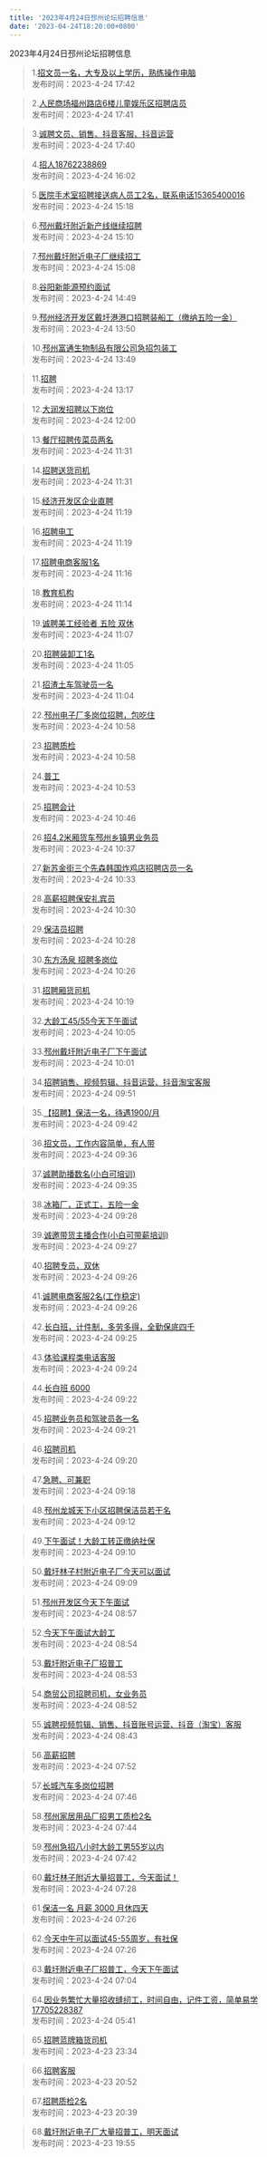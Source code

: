 ```yaml
---
title: '2023年4月24日邳州论坛招聘信息'
date: '2023-04-24T18:20:00+0800'
---
```

2023年4月24日邳州论坛招聘信息
<!--more-->
>1.[招文员一名，大专及以上学历，熟练操作电脑](https://www.pzzc.net/forum.php?mod=viewthread&tid=10301316)<br>
>发布时间：2023-4-24 17:42

>2.[人民商场福州路店6楼儿童娱乐区招聘店员](https://www.pzzc.net/forum.php?mod=viewthread&tid=10301315)<br>
>发布时间：2023-4-24 17:41

>3.[诚聘文员、销售、抖音客服、抖音运营](https://www.pzzc.net/forum.php?mod=viewthread&tid=10301314)<br>
>发布时间：2023-4-24 17:40

>4.[招人18762238869](https://www.pzzc.net/forum.php?mod=viewthread&tid=10301285)<br>
>发布时间：2023-4-24 16:02

>5.[医院手术室招聘接送病人员工2名，联系电话15365400016](https://www.pzzc.net/forum.php?mod=viewthread&tid=10301269)<br>
>发布时间：2023-4-24 15:18

>6.[邳州戴圩附近新产线继续招聘](https://www.pzzc.net/forum.php?mod=viewthread&tid=10301265)<br>
>发布时间：2023-4-24 15:10

>7.[邳州戴圩附近电子厂继续招工](https://www.pzzc.net/forum.php?mod=viewthread&tid=10301264)<br>
>发布时间：2023-4-24 15:08

>8.[谷阳新能源预约面试](https://www.pzzc.net/forum.php?mod=viewthread&tid=10301257)<br>
>发布时间：2023-4-24 14:49

>9.[邳州经济开发区戴圩港港口招聘装船工（缴纳五险一金）](https://www.pzzc.net/forum.php?mod=viewthread&tid=10301250)<br>
>发布时间：2023-4-24 13:50

>10.[邳州富通生物制品有限公司急招包装工](https://www.pzzc.net/forum.php?mod=viewthread&tid=10301249)<br>
>发布时间：2023-4-24 13:49

>11.[招聘](https://www.pzzc.net/forum.php?mod=viewthread&tid=10301242)<br>
>发布时间：2023-4-24 13:17

>12.[大润发招聘以下岗位](https://www.pzzc.net/forum.php?mod=viewthread&tid=10301224)<br>
>发布时间：2023-4-24 12:00

>13.[餐厅招聘传菜员两名](https://www.pzzc.net/forum.php?mod=viewthread&tid=10301212)<br>
>发布时间：2023-4-24 11:31

>14.[招聘送货司机](https://www.pzzc.net/forum.php?mod=viewthread&tid=10301211)<br>
>发布时间：2023-4-24 11:31

>15.[经济开发区企业直聘](https://www.pzzc.net/forum.php?mod=viewthread&tid=10301207)<br>
>发布时间：2023-4-24 11:19

>16.[招聘电工](https://www.pzzc.net/forum.php?mod=viewthread&tid=10301206)<br>
>发布时间：2023-4-24 11:19

>17.[招聘电商客服1名](https://www.pzzc.net/forum.php?mod=viewthread&tid=10301205)<br>
>发布时间：2023-4-24 11:16

>18.[教育机构](https://www.pzzc.net/forum.php?mod=viewthread&tid=10301204)<br>
>发布时间：2023-4-24 11:14

>19.[诚聘美工经验者  五险  双休](https://www.pzzc.net/forum.php?mod=viewthread&tid=10301201)<br>
>发布时间：2023-4-24 11:07

>20.[招聘装卸工1名](https://www.pzzc.net/forum.php?mod=viewthread&tid=10301199)<br>
>发布时间：2023-4-24 11:05

>21.[招渣土车驾驶员一名](https://www.pzzc.net/forum.php?mod=viewthread&tid=10301198)<br>
>发布时间：2023-4-24 11:04

>22.[邳州电子厂多岗位招聘，包吃住](https://www.pzzc.net/forum.php?mod=viewthread&tid=10301197)<br>
>发布时间：2023-4-24 10:58

>23.[招聘质检](https://www.pzzc.net/forum.php?mod=viewthread&tid=10301196)<br>
>发布时间：2023-4-24 10:58

>24.[普工](https://www.pzzc.net/forum.php?mod=viewthread&tid=10301193)<br>
>发布时间：2023-4-24 10:53

>25.[招聘会计](https://www.pzzc.net/forum.php?mod=viewthread&tid=10301186)<br>
>发布时间：2023-4-24 10:46

>26.[招4.2米厢货车邳州乡镇男业务员](https://www.pzzc.net/forum.php?mod=viewthread&tid=10301180)<br>
>发布时间：2023-4-24 10:37

>27.[新苏金街三个先森韩国炸鸡店招聘店员一名](https://www.pzzc.net/forum.php?mod=viewthread&tid=10301179)<br>
>发布时间：2023-4-24 10:33

>28.[高薪招聘保安礼宾员](https://www.pzzc.net/forum.php?mod=viewthread&tid=10301178)<br>
>发布时间：2023-4-24 10:30

>29.[保洁员招聘](https://www.pzzc.net/forum.php?mod=viewthread&tid=10301176)<br>
>发布时间：2023-4-24 10:28

>30.[东方汤泉 招聘多岗位](https://www.pzzc.net/forum.php?mod=viewthread&tid=10301174)<br>
>发布时间：2023-4-24 10:26

>31.[招聘厢货司机](https://www.pzzc.net/forum.php?mod=viewthread&tid=10301171)<br>
>发布时间：2023-4-24 10:19

>32.[大龄工45/55今天下午面试](https://www.pzzc.net/forum.php?mod=viewthread&tid=10301155)<br>
>发布时间：2023-4-24 10:05

>33.[邳州戴圩附近电子厂下午面试](https://www.pzzc.net/forum.php?mod=viewthread&tid=10301150)<br>
>发布时间：2023-4-24 10:01

>34.[招聘销售、视频剪辑、抖音运营、抖音淘宝客服](https://www.pzzc.net/forum.php?mod=viewthread&tid=10301145)<br>
>发布时间：2023-4-24 09:51

>35.[【招聘】保洁一名，待遇1900/月](https://www.pzzc.net/forum.php?mod=viewthread&tid=10301138)<br>
>发布时间：2023-4-24 09:42

>36.[招文员，工作内容简单，有人带](https://www.pzzc.net/forum.php?mod=viewthread&tid=10301135)<br>
>发布时间：2023-4-24 09:36

>37.[诚聘助播数名(小白可培训)](https://www.pzzc.net/forum.php?mod=viewthread&tid=10301134)<br>
>发布时间：2023-4-24 09:35

>38.[冰箱厂，正式工，五险一金](https://www.pzzc.net/forum.php?mod=viewthread&tid=10301130)<br>
>发布时间：2023-4-24 09:28

>39.[诚邀带货主播合作(小白可带薪培训)](https://www.pzzc.net/forum.php?mod=viewthread&tid=10301129)<br>
>发布时间：2023-4-24 09:27

>40.[招聘专员，双休](https://www.pzzc.net/forum.php?mod=viewthread&tid=10301128)<br>
>发布时间：2023-4-24 09:26

>41.[诚聘电商客服2名(工作稳定)](https://www.pzzc.net/forum.php?mod=viewthread&tid=10301127)<br>
>发布时间：2023-4-24 09:26

>42.[长白班，计件制，多劳多得，全勤保底四千](https://www.pzzc.net/forum.php?mod=viewthread&tid=10301125)<br>
>发布时间：2023-4-24 09:25

>43.[体验课程类电话客服](https://www.pzzc.net/forum.php?mod=viewthread&tid=10301122)<br>
>发布时间：2023-4-24 09:24

>44.[长白班 6000](https://www.pzzc.net/forum.php?mod=viewthread&tid=10301120)<br>
>发布时间：2023-4-24 09:22

>45.[招聘业务员和驾驶员各一名](https://www.pzzc.net/forum.php?mod=viewthread&tid=10301119)<br>
>发布时间：2023-4-24 09:21

>46.[招聘司机](https://www.pzzc.net/forum.php?mod=viewthread&tid=10301117)<br>
>发布时间：2023-4-24 09:20

>47.[急聘、可兼职](https://www.pzzc.net/forum.php?mod=viewthread&tid=10301115)<br>
>发布时间：2023-4-24 09:18

>48.[邳州龙城天下小区招聘保洁员若干名](https://www.pzzc.net/forum.php?mod=viewthread&tid=10301112)<br>
>发布时间：2023-4-24 09:12

>49.[下午面试！大龄工转正缴纳社保](https://www.pzzc.net/forum.php?mod=viewthread&tid=10301111)<br>
>发布时间：2023-4-24 09:10

>50.[戴圩林子村附近电子厂今天可以面试](https://www.pzzc.net/forum.php?mod=viewthread&tid=10301110)<br>
>发布时间：2023-4-24 09:09

>51.[邳州开发区今天下午面试](https://www.pzzc.net/forum.php?mod=viewthread&tid=10301104)<br>
>发布时间：2023-4-24 08:57

>52.[今天下午面试大龄工](https://www.pzzc.net/forum.php?mod=viewthread&tid=10301103)<br>
>发布时间：2023-4-24 08:54

>53.[戴圩附近电子厂招普工](https://www.pzzc.net/forum.php?mod=viewthread&tid=10301102)<br>
>发布时间：2023-4-24 08:53

>54.[商贸公司招聘司机，女业务员](https://www.pzzc.net/forum.php?mod=viewthread&tid=10301101)<br>
>发布时间：2023-4-24 08:52

>55.[诚聘视频剪辑、销售、抖音账号运营、抖音（淘宝）客服](https://www.pzzc.net/forum.php?mod=viewthread&tid=10301096)<br>
>发布时间：2023-4-24 08:43

>56.[高薪招聘](https://www.pzzc.net/forum.php?mod=viewthread&tid=10301071)<br>
>发布时间：2023-4-24 07:52

>57.[长城汽车多岗位招聘](https://www.pzzc.net/forum.php?mod=viewthread&tid=10301069)<br>
>发布时间：2023-4-24 07:46

>58.[邳州家居用品厂招男工质检2名](https://www.pzzc.net/forum.php?mod=viewthread&tid=10301068)<br>
>发布时间：2023-4-24 07:44

>59.[邳州急招八小时大龄工男55岁以内](https://www.pzzc.net/forum.php?mod=viewthread&tid=10301067)<br>
>发布时间：2023-4-24 07:42

>60.[戴圩林子附近大量招普工，今天面试！](https://www.pzzc.net/forum.php?mod=viewthread&tid=10301064)<br>
>发布时间：2023-4-24 07:28

>61.[保洁一名  月薪  3000  月休四天](https://www.pzzc.net/forum.php?mod=viewthread&tid=10301063)<br>
>发布时间：2023-4-24 07:26

>62.[今天中午可以面试45-55周岁，有社保](https://www.pzzc.net/forum.php?mod=viewthread&tid=10301062)<br>
>发布时间：2023-4-24 07:26

>63.[戴圩附近电子厂招普工，今天下午面试](https://www.pzzc.net/forum.php?mod=viewthread&tid=10301058)<br>
>发布时间：2023-4-24 07:04

>64.[因业务繁忙大量招收缝纫工，时间自由，记件工资，简单易学17705228387](https://www.pzzc.net/forum.php?mod=viewthread&tid=10301051)<br>
>发布时间：2023-4-24 05:41

>65.[招聘蓝牌箱货司机](https://www.pzzc.net/forum.php?mod=viewthread&tid=10301045)<br>
>发布时间：2023-4-23 23:34

>66.[招聘客服](https://www.pzzc.net/forum.php?mod=viewthread&tid=10301023)<br>
>发布时间：2023-4-23 20:52

>67.[招聘质检2名](https://www.pzzc.net/forum.php?mod=viewthread&tid=10301021)<br>
>发布时间：2023-4-23 20:39

>68.[戴圩附近电子厂大量招普工，明天面试](https://www.pzzc.net/forum.php?mod=viewthread&tid=10301013)<br>
>发布时间：2023-4-23 19:55

